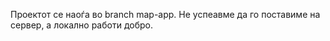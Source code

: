 Проектот се наоѓа во branch map-app. Не успеавме да го поставиме на сервер, а локално работи добро.
